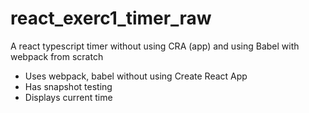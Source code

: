 # react_exerc1_timer_raw
A react typescript timer without using CRA (app) and using Babel with webpack from scratch
- Uses webpack, babel without using Create React App
- Has snapshot testing
- Displays current time
